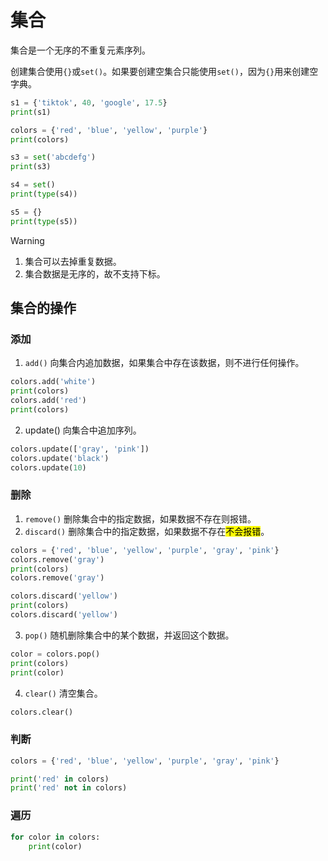 # 集合

集合是一个无序的不重复元素序列。

创建集合使用`{}`或`set()`。如果要创建空集合只能使用`set()`，因为`{}`用来创建空字典。

```python
s1 = {'tiktok', 40, 'google', 17.5}
print(s1)

colors = {'red', 'blue', 'yellow', 'purple'}
print(colors)

s3 = set('abcdefg')
print(s3)

s4 = set()
print(type(s4))

s5 = {}
print(type(s5))
```

> [!warning]
>
> 1. 集合可以去掉重复数据。
> 2. 集合数据是无序的，故不支持下标。

## 集合的操作

### 添加

1. `add()` 向集合内追加数据，如果集合中存在该数据，则不进行任何操作。

```python
colors.add('white')
print(colors)
colors.add('red')
print(colors)
```

2. update() 向集合中追加序列。

```python
colors.update(['gray', 'pink'])
colors.update('black')
colors.update(10)
```

### 删除

1. `remove()` 删除集合中的指定数据，如果数据不存在则报错。
2. `discard()` 删除集合中的指定数据，如果数据不存在<mark>不会报错</mark>。

```python
colors = {'red', 'blue', 'yellow', 'purple', 'gray', 'pink'}
colors.remove('gray')
print(colors)
colors.remove('gray')

colors.discard('yellow')
print(colors)
colors.discard('yellow')
```

3. `pop()` 随机删除集合中的某个数据，并返回这个数据。

```python
color = colors.pop()
print(colors)
print(color)
```

4. `clear()` 清空集合。

```python
colors.clear()
```

### 判断

```python
colors = {'red', 'blue', 'yellow', 'purple', 'gray', 'pink'}

print('red' in colors)
print('red' not in colors)
```

### 遍历

```python
for color in colors:
    print(color)
```

